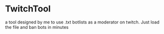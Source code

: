 # TwitchTool
a tool designed by me to use .txt botlists as a moderator on twitch. Just load the file and ban bots in minutes
